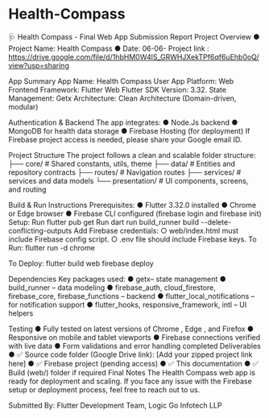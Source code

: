 # Health-Compass

🩺 Health Compass - Final Web App
Submission Report
Project Overview
● Project Name: Health Compass
● Date: 06-06-
Project link :
https://drive.google.com/file/d/1hbHM0W4lS_GRWHJXekTPf6qf6uEhb0oQ/view?usp=sharing

App Summary
App Name: Health Compass User App
Platform: Web
Frontend Framework: Flutter Web
Flutter SDK Version: 3.32.
State Management: Getx
Architecture: Clean Architecture (Domain-driven, modular)

Authentication & Backend
The app integrates:
● Node.Js backend
● MongoDB for health data storage
● Firebase Hosting (for deployment)
If Firebase project access is needed, please share your Google email ID.

Project Structure
The project follows a clean and scalable folder structure:
├── core/ # Shared constants, utils, theme
├── data/ # Entities and repository contracts
├── routes/ # Navigation routes
├── services/ # services and data models
└── presentation/ # UI components, screens, and routing

Build & Run Instructions
Prerequisites:
● Flutter 3.32.0 installed
● Chrome or Edge browser
● Firebase CLI configured (firebase login and firebase init)
Setup:
Run flutter pub get
Run dart run build_runner build --delete-conflicting-outputs
Add Firebase credentials:
○ web/index.html must include Firebase config script.
○ .env file should include Firebase keys.
To Run:
flutter run -d chrome

To Deploy:
flutter build web
firebase deploy

Dependencies
Key packages used:
● getx– state management
● build_runner – data modeling
● firebase_auth, cloud_firestore, firebase_core, firebase_functions –
backend
● flutter_local_notifications – for notification support
● flutter_hooks, responsive_framework, intl – UI helpers

Testing
● Fully tested on latest versions of Chrome , Edge , and Firefox
● Responsive on mobile and tablet viewports
● Firebase connections verified with live data
● Form validations and error handling completed
Deliverables
● ✅ Source code folder (Google Drive link):
[Add your zipped project link here]
● ✅ Firebase project (pending access)
● ✅ This documentation
● ✅ Build (web/) folder if required
Final Notes
The Health Compass web app is ready for deployment and scaling. If you face any issue with
the Firebase setup or deployment process, feel free to reach out to us.

Submitted By:
Flutter Development Team, Logic Go Infotech LLP